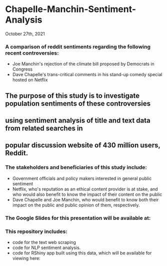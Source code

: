 # Chapelle-Manchin-Sentiment-Analysis

October 27th, 2021

### A comparison of reddit sentiments regarding the following recent controversies:  
- Joe Manchin's rejection of the climate bill proposed by Democrats in Congress
- Dave Chapelle's trans-critical comments in his stand-up comedy special hosted on Netflix

## The purpose of this study is to investigate population sentiments of these controversies 
## using sentiment analysis of title and text data from related searches in
## popular discussion website of 430 million users, Reddit.

### The stakeholders and beneficiaries of this study include:
- Government officials and policy makers interested in general public sentiment
- Netflix, who's reputation as an ethical content provider is at stake, and 
who would also benefit to know the impact of their content on the public
- Dave Chapelle and Joe Manchin, who would benefit to know both 
their impact on the public and public opinion of them, respectively.


### The Google Slides for this presentation will be available at:


### This repository includes: 
- code for the text web scraping
- code for NLP sentiment analysis.
- code for RShiny app built using this data, which will be available for viewing here:

